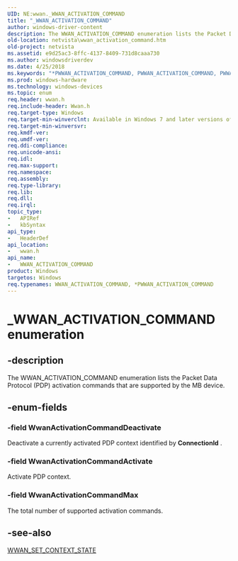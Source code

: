 ```yaml
---
UID: NE:wwan._WWAN_ACTIVATION_COMMAND
title: "_WWAN_ACTIVATION_COMMAND"
author: windows-driver-content
description: The WWAN_ACTIVATION_COMMAND enumeration lists the Packet Data Protocol (PDP) activation commands that are supported by the MB device.
old-location: netvista\wwan_activation_command.htm
old-project: netvista
ms.assetid: e9d25ac3-8ffc-4137-8409-731d8caaa730
ms.author: windowsdriverdev
ms.date: 4/25/2018
ms.keywords: "*PWWAN_ACTIVATION_COMMAND, PWWAN_ACTIVATION_COMMAND, PWWAN_ACTIVATION_COMMAND enumeration pointer [Network Drivers Starting with Windows Vista], WWAN_ACTIVATION_COMMAND, WWAN_ACTIVATION_COMMAND enumeration [Network Drivers Starting with Windows Vista], WwanActivationCommandActivate, WwanActivationCommandDeactivate, WwanActivationCommandMax, WwanRef_55137856-bb05-49ac-b318-cc6922a90445.xml, _WWAN_ACTIVATION_COMMAND, netvista.wwan_activation_command, wwan/PWWAN_ACTIVATION_COMMAND, wwan/WWAN_ACTIVATION_COMMAND, wwan/WwanActivationCommandActivate, wwan/WwanActivationCommandDeactivate, wwan/WwanActivationCommandMax"
ms.prod: windows-hardware
ms.technology: windows-devices
ms.topic: enum
req.header: wwan.h
req.include-header: Wwan.h
req.target-type: Windows
req.target-min-winverclnt: Available in Windows 7 and later versions of Windows.
req.target-min-winversvr: 
req.kmdf-ver: 
req.umdf-ver: 
req.ddi-compliance: 
req.unicode-ansi: 
req.idl: 
req.max-support: 
req.namespace: 
req.assembly: 
req.type-library: 
req.lib: 
req.dll: 
req.irql: 
topic_type:
-	APIRef
-	kbSyntax
api_type:
-	HeaderDef
api_location:
-	wwan.h
api_name:
-	WWAN_ACTIVATION_COMMAND
product: Windows
targetos: Windows
req.typenames: WWAN_ACTIVATION_COMMAND, *PWWAN_ACTIVATION_COMMAND
---
```


# _WWAN_ACTIVATION_COMMAND enumeration


## -description


The WWAN_ACTIVATION_COMMAND enumeration lists the Packet Data Protocol (PDP) activation commands that
  are supported by the MB device.


## -enum-fields




### -field WwanActivationCommandDeactivate

Deactivate a currently activated PDP context identified by 
     <b>ConnectionId</b> .


### -field WwanActivationCommandActivate

Activate PDP context.


### -field WwanActivationCommandMax

The total number of supported activation commands.


## -see-also




<a href="https://msdn.microsoft.com/library/windows/hardware/ff571235">WWAN_SET_CONTEXT_STATE</a>
 

 

